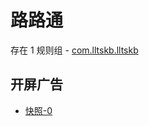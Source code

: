 # 路路通

存在 1 规则组 - [com.lltskb.lltskb](/src/apps/com.lltskb.lltskb.ts)

## 开屏广告

- [快照-0](https://i.gkd.li/import/13239156)
